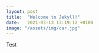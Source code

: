 ```yaml
---
layout: post
title:  "Welcome to Jekyll!"
date:   2021-03-13 13:19:12 +0100
image: "/assets/img/car.jpg"
---
```


Test